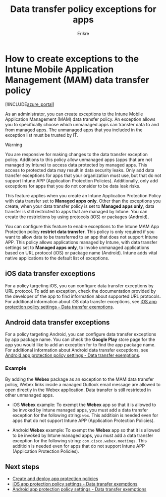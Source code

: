 ﻿---
# required metadata

title: Data transfer policy exceptions for apps 
titleSuffix: "Azure portal"
description: "Create exceptions to the Intune Mobile Application Management (MAM) data transfer policy."
keywords:
author: Erikre
ms.author: erikre
manager: dougeby
ms.date: 02/20/2018
ms.topic: article
ms.prod:
ms.service: microsoft-intune
ms.technology:
ms.assetid: f9015e3a-c22c-42eb-90e6-ba48dee3a41d

# optional metadata

#ROBOTS:
#audience:
#ms.devlang:
ms.reviewer: joglocke
ms.suite: ems
#ms.tgt_pltfrm:
ms.custom: intune-azure
---

# How to create exceptions to the Intune Mobile Application Management (MAM) data transfer policy

[!INCLUDE[azure_portal](./includes/azure_portal.md)]

As an administrator, you can create exceptions to the Intune Mobile Application Management (MAM) data transfer policy. An exception allows you to specifically choose which unmanaged apps can transfer data to and from managed apps. The unmanaged apps that you included in the exception list must be trusted by IT. 

>[!WARNING] 
> You are responsive for making changes to the data transfer exception policy. Additions to this policy allow unmanaged apps (apps that are not managed by Intune) to access data protected by managed apps. This access to protected data may result in data security leaks. Only add data transfer exceptions for apps that your organization must use, but that do not support Intune APP (Application Protection Policies). Additionally, only add exceptions for apps that you do not consider to be data leak risks.

This feature applies when you create an Intune Application Protection Policy with data transfer set to **Managed apps only**. Other than the exceptions you create, when your data transfer policy is set to **Managed apps only**, data transfer is still restricted to apps that are managed by Intune. You can create the restrictions by using protocols (iOS) or packages (Android).

You can configure this feature to enable exceptions to the Intune MAM App Protection policy **restrict data transfer**. This policy is only required if you want to allow data to be transferred to an app that does not support Intune APP. This policy allows applications managed by Intune, with data transfer settings set to **Managed apps only**, to invoke unmanaged applications based on URL protocol (iOS) or package name (Android). Intune adds vital native applications to the default list of exceptions. 

## iOS data transfer exceptions
For a policy targeting iOS, you can configure data transfer exceptions by URL protocol. To add an exception, check the documentation provided by the developer of the app to find information about supported URL protocols. For additional information about iOS data transfer exceptions, see [iOS app protection policy settings - Data transfer exemptions](app-protection-policy-settings-ios.md#data-transfer-exemptions).

## Android data transfer exceptions
For a policy targeting Android, you can configure data transfer exceptions by app package name. You can check the **Google Play** store page for the app you would like to add an exception for to find the app package name. For additional information about Android data transfer exceptions, see [Android app protection policy settings - Data transfer exemptions](app-protection-policy-settings-android.md#data-transfer-exemptions).

### Example
By adding the **Webex** package as an exception to the MAM data transfer policy, Webex links inside a managed Outlook email message are allowed to open directly in the Webex application. Data transfer is still restricted in other unmanaged apps.

- iOS **Webex** example:
    To exempt the **Webex** app so that it is allowed to be invoked by Intune managed apps, you must add a data transfer exception for the following string: <code>wbx</code>. This additioin is needed even for apps that do not support Intune APP (Application Protection Policies). 

- Android **Webex** example:
    To exempt the **Webex** app so that it is allowed to be invoked by Intune managed apps, you must add a data transfer exception for the following string: <code>com.cisco.webex.meetings</code>. This additioin is needed even for apps that do not support Intune APP (Application Protection Policies). 

## Next steps

- [Create and deploy app protection policies](app-protection-policies.md)
- [iOS app protection policy settings - Data transfer exemptions](app-protection-policy-settings-ios.md#data-transfer-exemptions)
- [Android app protection policy settings - Data transfer exemptions](app-protection-policy-settings-android.md#data-transfer-exemptions)
